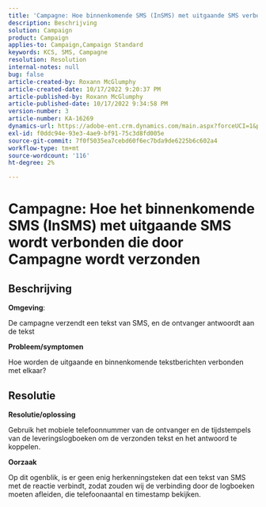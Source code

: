 ```yaml
---
title: 'Campagne: Hoe binnenkomende SMS (InSMS) met uitgaande SMS verbonden zijn die door Campaign wordt verzonden'
description: Beschrijving
solution: Campaign
product: Campaign
applies-to: Campaign,Campaign Standard
keywords: KCS, SMS, Campagne
resolution: Resolution
internal-notes: null
bug: false
article-created-by: Roxann McGlumphy
article-created-date: 10/17/2022 9:20:37 PM
article-published-by: Roxann McGlumphy
article-published-date: 10/17/2022 9:34:58 PM
version-number: 3
article-number: KA-16269
dynamics-url: https://adobe-ent.crm.dynamics.com/main.aspx?forceUCI=1&pagetype=entityrecord&etn=knowledgearticle&id=18fa3e88-614e-ed11-bba2-00224808679b
exl-id: f0ddc94e-93e3-4ae9-bf91-75c3d8fd005e
source-git-commit: 7f0f5035ea7cebd60f6ec7bda9de6225b6c602a4
workflow-type: tm+mt
source-wordcount: '116'
ht-degree: 2%

---
```


# Campagne: Hoe het binnenkomende SMS (InSMS) met uitgaande SMS wordt verbonden die door Campagne wordt verzonden

## Beschrijving


<b>Omgeving</b>:

De campagne verzendt een tekst van SMS, en de ontvanger antwoordt aan de tekst

<b>Probleem/symptomen</b>

Hoe worden de uitgaande en binnenkomende tekstberichten verbonden met elkaar?


## Resolutie


<b>Resolutie/oplossing</b>

Gebruik het mobiele telefoonnummer van de ontvanger en de tijdstempels van de leveringslogboeken om de verzonden tekst en het antwoord te koppelen.

<b>Oorzaak</b>

Op dit ogenblik, is er geen enig herkenningsteken dat een tekst van SMS met de reactie verbindt, zodat zouden wij de verbinding door de logboeken moeten afleiden, die telefoonaantal en timestamp bekijken.
